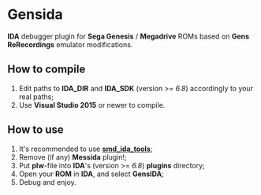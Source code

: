 # Gensida
**IDA** debugger plugin for **Sega Genesis** / **Megadrive** ROMs based on **Gens ReRecordings** emulator modifications.

## How to compile
1. Edit paths to **IDA_DIR** and **IDA_SDK** (version >= *6.8*) accordingly to your real paths;
2. Use **Visual Studio 2015** or newer to compile.

## How to use
1. It's recommended to use **[smd_ida_tools](https://github.com/lab313ru/smd_ida_tools)**;
2. Remove (if any) **Messida** plugin!;
3. Put **plw**-file into **IDA**'s (version >= *6.8*) **plugins** directory;
4. Open your **ROM** in **IDA**, and select **GensIDA**;
5. Debug and enjoy.
